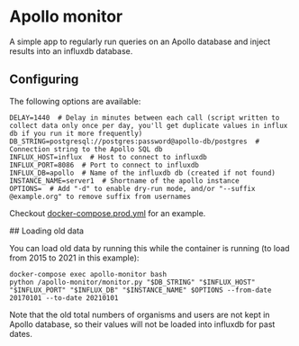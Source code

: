 # Apollo monitor

A simple app to regularly run queries on an Apollo database and inject results into an influxdb database.

## Configuring

The following options are available:

```
DELAY=1440  # Delay in minutes between each call (script written to collect data only once per day, you'll get duplicate values in influx db if you run it more frequently)
DB_STRING=postgresql://postgres:password@apollo-db/postgres  # Connection string to the Apollo SQL db
INFLUX_HOST=influx  # Host to connect to influxdb
INFLUX_PORT=8086  # Port to connect to influxdb
INFLUX_DB=apollo  # Name of the influxdb db (created if not found)
INSTANCE_NAME=server1  # Shortname of the apollo instance
OPTIONS=  # Add "-d" to enable dry-run mode, and/or "--suffix @example.org" to remove suffix from usernames
```

Checkout [docker-compose.prod.yml](./docker-compose.prod.yml) for an example.

## Loading old data

You can load old data by running this while the container is running (to load from 2015 to 2021 in this example):

```
docker-compose exec apollo-monitor bash
python /apollo-monitor/monitor.py "$DB_STRING" "$INFLUX_HOST" "$INFLUX_PORT" "$INFLUX_DB" "$INSTANCE_NAME" $OPTIONS --from-date 20170101 --to-date 20210101
```

Note that the old total numbers of organisms and users are not kept in Apollo database, so their values will not be loaded into influxdb for past dates.
